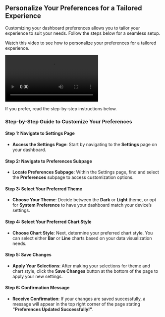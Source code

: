 ## Personalize Your Preferences for a Tailored Experience

Customizing your dashboard preferences allows you to tailor your experience to suit your needs. Follow the steps below for a seamless setup.

Watch this video to see how to personalize your preferences for a tailored experience.

<video controls>
  <source src="/videos/customizing-preferences.mp4" type="video/mp4" />
  Your browser does not support the video tag.
</video>

If you prefer, read the step-by-step instructions below.

### Step-by-Step Guide to Customize Your Preferences

#### Step 1: Navigate to Settings Page

- **Access the Settings Page**: Start by navigating to the **Settings** page on your dashboard.

#### Step 2: Navigate to Preferences Subpage

- **Locate Preferences Subpage**: Within the Settings page, find and select the **Preferences** subpage to access customization options.

#### Step 3: Select Your Preferred Theme

- **Choose Your Theme**: Decide between the **Dark** or **Light** theme, or opt for **System Preference** to have your dashboard match your device’s settings.

#### Step 4: Select Your Preferred Chart Style

- **Choose Chart Style**: Next, determine your preferred chart style. You can select either **Bar** or **Line** charts based on your data visualization needs.

#### Step 5: Save Changes

- **Apply Your Selections**: After making your selections for theme and chart style, click the **Save Changes** button at the bottom of the page to apply your new settings.

#### Step 6: Confirmation Message

- **Receive Confirmation**: If your changes are saved successfully, a message will appear in the top right corner of the page stating **"Preferences Updated Successfully!"**.
